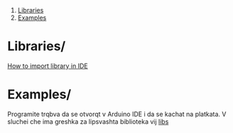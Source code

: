 1. [ Libraries ](#libraries)
2. [ Examples ](#examples)

<a name="libraries"></a>
<!-- ## 1. Libraries -->

# Libraries/ 
[How to import library in IDE](https://www.arduino.cc/en/guide/libraries#toc4)

<a name="examples"></a>
<!-- ## 2. Examples -->

# Examples/
Programite trqbva da se otvorqt v Arduino IDE i da se kachat na platkata.
V sluchei che ima greshka za lipsvashta biblioteka vij [libs](../libs)

